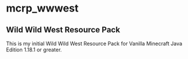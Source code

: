 # mcrp_wwwest

## Wild Wild West Resource Pack

This is my initial Wild Wild West Resource Pack for Vanilla Minecraft Java Edition 1.18.1 or greater.
